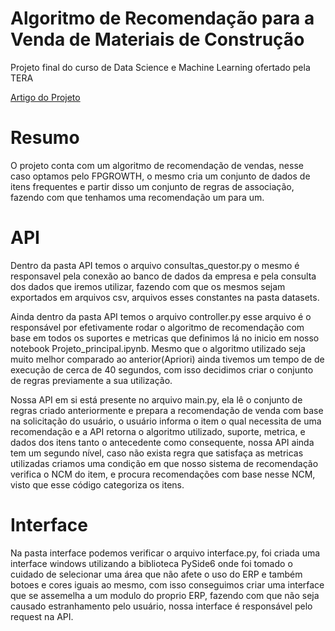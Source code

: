 # Algoritmo de Recomendação para a Venda de Materiais de Construção

Projeto final do curso de Data Science e Machine Learning ofertado pela TERA

[Artigo do Projeto](https://carolruckert.medium.com/algoritmo-de-recomenda%C3%A7%C3%A3o-para-a-venda-de-materiais-de-constru%C3%A7%C3%A3o-94b5737728ca)

# Resumo

O projeto conta com um algoritmo de recomendação de vendas, nesse caso optamos pelo FPGROWTH, o mesmo cria um conjunto de dados de itens frequentes e partir disso um conjunto de regras de associação, fazendo com que tenhamos uma recomendação um para um.

# API

Dentro da pasta API temos o arquivo consultas_questor.py o mesmo é responsavel pela conexão ao banco de dados da empresa e pela consulta dos dados que iremos utilizar, fazendo com que os mesmos sejam exportados em arquivos csv, arquivos esses constantes na pasta datasets.

Ainda dentro da pasta API temos o arquivo controller.py esse arquivo é o responsável por efetivamente rodar o algoritmo de recomendação com base em todos os suportes e metricas que definimos lá no inicio em nosso notebook Projeto_principal.ipynb. Mesmo que o algoritmo utilizado seja muito melhor comparado ao anterior(Apriori) ainda tivemos um tempo de de execução de cerca de 40 segundos, com isso decidimos criar o conjunto de regras previamente a sua utilização.

Nossa API em si está presente no arquivo main.py, ela lê o conjunto de regras criado anteriormente e prepara a recomendação de venda com base na solicitação do usuário, o usuário informa o item o qual necessita de uma recomendação e a API retorna o algoritmo utilizado, suporte, metrica, e dados dos itens tanto o antecedente como consequente, nossa API ainda tem um segundo nível, caso não exista regra que satisfaça as metricas utilizadas criamos uma condição em que nosso sistema de recomendação verifica o NCM do item, e procura recomendações com base nesse NCM, visto que esse código categoriza os itens.

# Interface

Na pasta interface podemos verificar o arquivo interface.py, foi criada uma interface windows utilizando a biblioteca PySide6 onde foi tomado o cuidado de selecionar uma área que não afete o uso do ERP e também botoes e cores iguais ao mesmo, com isso conseguimos criar uma interface que se assemelha a um modulo do proprio ERP, fazendo com que não seja causado estranhamento pelo usuário, nossa interface é responsável pelo request na API.
